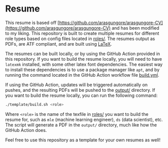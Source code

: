 # Resume

This resume is based off [https://github.com/arasgungore/arasgungore-CV](https://github.com/arasgungore/arasgungore-CV) and has been modified to my liking. This repository is built to create multiple resumes for different role types based on config files located in [roles/](roles/). The resumes output as PDFs, are ATF compliant, and are built using [LaTeX](https://www.latex-project.org/).

The resumes can be built locally, or by using the GitHub Action provided in this repository. If you want to build the resume locally, you will need to have `latexmk` installed, with some other latex font dependencies. The easiest way to install these dependencies is to use a package manager like `apt`, and by running the command located in the GitHub Action workflow file [build.yml](.github/workflows/build_resumes.yml).

If using the GitHub Action, updates will be triggered automatically on pushes, and the resulting PDFs will be pushed to the [output/](output/) directory. If you want to build the resume locally, you can run the following command:

```bash
./template/build.sh <role>
```

Where `<role>` is the name of the texfile in [roles/](roles/) you want to build the resume for, such as `mle` (machine learning engineer), `ds` (data scientist), etc. The script will generate a PDF in the `output/` directory, much like how the GitHub Action does.

Feel free to use this repository as a template for your own resumes as well!
